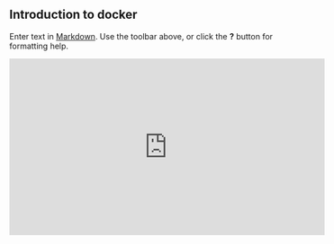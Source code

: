 ## Introduction to docker

Enter text in [Markdown](http://daringfireball.net/projects/markdown/). Use the toolbar above, or click the **?** button for formatting help.

<iframe width="560" height="315" src="https://www.youtube.com/embed/pGYAg7TMmp0?rel=0&amp;controls=0&amp;showinfo=0" frameborder="0" allowfullscreen></iframe>
